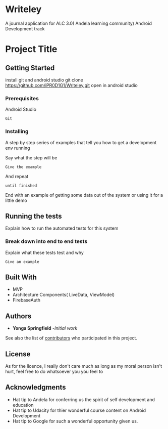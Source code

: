 # Writeley
A journal application for ALC 3.0( Andela learning community) Android Development track
# Project Title

## Getting Started
install git and android studio
git clone https://github.com/iPR0D1G1/Writeley.git <my project repo>
open in android studio

### Prerequisites

Android Studio
```
Git
```

### Installing

A step by step series of examples that tell you how to get a development env running

Say what the step will be

```
Give the example
```

And repeat

```
until finished
```

End with an example of getting some data out of the system or using it for a little demo

## Running the tests

Explain how to run the automated tests for this system

### Break down into end to end tests

Explain what these tests test and why

```
Give an example
```

## Built With

* MVP
* Architecture Components( LiveData, ViewModel)
* FirebaseAuth

## Authors

* **Yonga Springfield** -*Initial work*

See also the list of [contributors](https://github.com/your/project/contributors) who participated in this project.

## License

As for the licence, I really don't care much as long as my moral person isn't hurt, feel free to do whatsoever you you feel to

## Acknowledgments

* Hat tip to Andela for conferring us the spirit of self development and education
* Hat tip to Udacity for thier wonderful course content on Android Development
* Hat tip to Google for such a wonderful opportunity given us.
